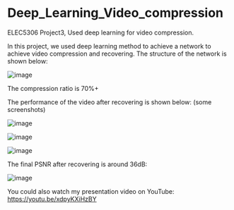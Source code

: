 # Deep_Learning_Video_compression
ELEC5306 Project3, Used deep learning for video compression.

In this project, we used deep learning method to achieve a network to achieve video compression and recovering. The structure of the network is shown below:

![image](https://user-images.githubusercontent.com/58734009/184898741-ddfccc27-2dab-4ba9-8ce9-cd4a2e96b011.png)

The compression ratio is 70%+

The performance of the video after recovering is shown below: (some screenshots)

![image](https://user-images.githubusercontent.com/58734009/184895860-080b92bd-e9a5-416b-91ee-ad3e1df9af9c.png)

![image](https://user-images.githubusercontent.com/58734009/184895504-c75e9cb5-294f-4257-8084-7965efc154ac.png)

![image](https://user-images.githubusercontent.com/58734009/184895902-dddd1dbb-f529-4e11-9f09-db3d8e235b4e.png)


The final PSNR after recovering is around 36dB:

![image](https://user-images.githubusercontent.com/58734009/184895757-ae07646a-1934-4882-991f-0999026427e5.png)

You could also watch my presentation video on YouTube:
https://youtu.be/xdpyKXiHzBY

